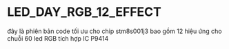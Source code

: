 # LED_DAY_RGB_12_EFFECT
đây là phiên bản code tối ưu cho chip stm8s001j3 bao gồm 12 hiệu ứng cho chuỗi 60 led RGB tích hợp IC P9414

